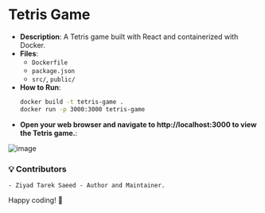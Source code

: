 
# Tetris Game
- **Description**: A Tetris game built with React and containerized with Docker.
- **Files**:
  - `Dockerfile`
  - `package.json`
  - `src/`, `public/`
- **How to Run**:
  ```bash
  docker build -t tetris-game .
  docker run -p 3000:3000 tetris-game
  ```
- **Open your web browser and navigate to http://localhost:3000 to view the Tetris game.**:


![image](https://github.com/user-attachments/assets/0859d0a4-79ba-4163-81df-44e894b53748)


### 💡 Contributors
    - Ziyad Tarek Saeed - Author and Maintainer.

Happy coding! 🚀
